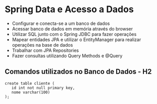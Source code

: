 # Spring Data e Acesso a Dados

- Configurar e conecta-se a um banco de dados
- Acessar banco de dados em memória através do browser
- Utilizar SQL junto com o Spring JDBC para fazer operações
- Mapear entidades JPA e utilizar o EntityManager para realizar operações na base de dados
- Trabalhar com JPA Repositories
- Fazer consultas utilizando Query Methods e @Query

## Comandos utilizados no Banco de Dados - H2
```
create table cliente (
   id int not null primary key,
   nome varchar(100)
); 
```
